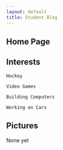 ```yaml
---
layout: default
title: Student Blog
---
```



## Home Page

## Interests
    Hockey

    Video Games

    Building Computers

    Working on Cars

## Pictures
None yet